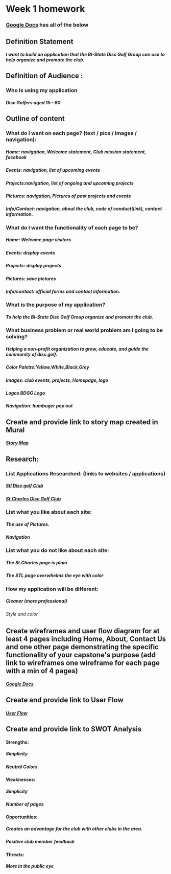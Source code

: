 # Week 1 homework

### 	[Google Docs](https://docs.google.com/document/d/1DhvahLdfo0t3j5h2f_25M7bgdYaItvJFDqbhf_nR3-0/edit) has all of the below

## Definition Statement

##### I want to build an application that the BI-State Disc Golf Group can use to help organize and promote the club. 
 
## Definition of Audience : 

### Who is using my application 
##### Disc Golfers aged 15 - 60

## Outline of content

### What do I want on each page? (text / pics / images / navigation):

##### Home: navigation, Welcome statement, Club mission statement, facebook
##### Events: navigation, list of upcoming events
##### Projects:navigation, list of ongoing and upcoming projects
##### Pictures: navigation, Pictures of past projects and events
##### Info/Contact: navigation, about the club, code of conduct(link), contact information.

### What do I want the functionality of each page to be?
##### Home: Welcome page visitors
##### Events: display events
##### Projects: display projects
##### Pictures: save pictures
##### Info/contact: official forms and contact information.

### What is the purpose of my application?
##### To help the Bi-State Disc Golf Group organize and promote the club.

### What business problem or real world problem am I going to be solving?
##### Helping a non-profit organization to grow, educate, and guide the community of disc golf.
##### Color Palette:Yellow,White,Black,Grey
##### Images: club events, projects, Homepage, logo
##### Logos  BDGG Logo
##### Navigation: humbuger pop out
## Create and provide link to story map created in Mural

##### [Story Map](https://app.mural.co/invitation/mural/joshfraley7482/1679930278600?sender=u882390bca8a3beed42ce7198&key=c7f98926-cfc6-4678-9817-c61e86b3043d)

## Research:

### List Applications Researched: (links to websites / applications)
##### [Stl Disc golf Club](https://stldgclub.com/)
##### [St.Charles Disc Golf Club](https://www.stcharlesmodiscgolf.org/)
 
### List what you like about each site: 
##### The use of Pictures.
##### Navigation

### List what you do not like about each site:
##### The St.Charles page is plain
##### The STL page overwhelms the eye with color

### How my application will be different:
##### Cleaner (more professional)
###### Style and color
 
## Create wireframes and user flow diagram for at least 4 pages including Home, About, Contact Us and one other page demonstrating the specific functionality of your capstone's purpose (add link to wireframes one wireframe for each page with a min of 4 pages)

##### [Google Docs](https://docs.google.com/document/d/1DhvahLdfo0t3j5h2f_25M7bgdYaItvJFDqbhf_nR3-0/edit)

## Create and provide link to User Flow

##### [User Flow](https://lucid.app/lucidchart/2da969f3-1874-43a2-aab7-803d83e88207/edit?viewport_loc=-209%2C-247%2C3072%2C1545%2C0_0&invitationId=inv_c1eafe24-6fd3-40cf-ad0b-21a1f5b0ecb3)


## Create and provide link to SWOT Analysis


#### Strengths:
##### Simplicity
##### Neutral Colors
	
#### Weaknesses:
##### Simplicity
##### Number of pages
	
#### Opportunities:
##### Creates an advantage for the club with other clubs in the area.
##### Positive club member feedback
	
#### Threats:
##### More in the public eye
